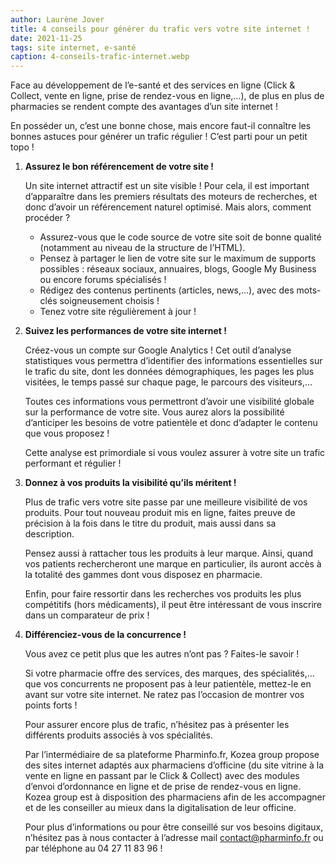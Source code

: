 ```yaml
---
author: Laurène Jover
title: 4 conseils pour générer du trafic vers votre site internet !
date: 2021-11-25
tags: site internet, e-santé
caption: 4-conseils-trafic-internet.webp
---
```


Face au développement de l’e-santé et des services en ligne (Click & Collect, vente en ligne, prise de rendez-vous en ligne,…), de plus en plus de pharmacies se rendent compte des avantages d’un site internet !

En posséder un, c’est une bonne chose, mais encore faut-il connaître les bonnes astuces pour générer un trafic régulier ! C’est parti pour un petit topo !

1. **Assurez le bon référencement de votre site !**

    Un site internet attractif est un site visible ! Pour cela, il est important d’apparaître dans les premiers résultats des moteurs de recherches, et donc d’avoir un référencement naturel optimisé. Mais alors, comment procéder ?

    * Assurez-vous que le code source de votre site soit de bonne qualité (notamment au niveau de la structure de l’HTML).
    * Pensez à partager le lien de votre site sur le maximum de supports possibles : réseaux sociaux, annuaires, blogs, Google My Business ou encore forums spécialisés !
    * Rédigez des contenus pertinents (articles, news,…), avec des mots-clés soigneusement choisis !
    * Tenez votre site régulièrement à jour !


2. **Suivez les performances de votre site internet !**

    Créez-vous un compte sur Google Analytics ! Cet outil d’analyse statistiques vous permettra d’identifier des informations essentielles sur le trafic du site, dont les données démographiques, les pages les plus visitées, le temps passé sur chaque page, le parcours des visiteurs,…

    Toutes ces informations vous permettront d’avoir une visibilité globale sur la performance de votre site. Vous aurez alors la possibilité d’anticiper les besoins de votre patientèle et donc d’adapter le contenu que vous proposez !

    Cette analyse est primordiale si vous voulez assurer à votre site un trafic performant et régulier !

3. **Donnez à vos produits la visibilité qu’ils méritent !**

    Plus de trafic vers votre site passe par une meilleure visibilité de vos produits. Pour tout nouveau produit mis en ligne, faites preuve de précision à la fois dans le titre du produit, mais aussi dans sa description.

    Pensez aussi à rattacher tous les produits à leur marque. Ainsi, quand vos patients rechercheront une marque en particulier, ils auront accès à la totalité des gammes dont vous disposez en pharmacie.

    Enfin, pour faire ressortir dans les recherches vos produits les plus compétitifs (hors médicaments), il peut être intéressant de vous inscrire dans un comparateur de prix !

4. **Différenciez-vous de la concurrence !**

    Vous avez ce petit plus que les autres n’ont pas ? Faites-le savoir !

    Si votre pharmacie offre des services, des marques, des spécialités,… que vos concurrents ne proposent pas à leur patientèle, mettez-le en avant sur votre site internet. Ne ratez pas l’occasion de montrer vos points forts !

    Pour assurer encore plus de trafic, n’hésitez pas à présenter les différents produits associés à vos spécialités.

    Par l’intermédiaire de sa plateforme Pharminfo.fr, Kozea group propose des sites internet adaptés aux pharmaciens d’officine (du site vitrine à la vente en ligne en passant par le Click & Collect) avec des modules d’envoi d’ordonnance en ligne et de prise de rendez-vous en ligne.  Kozea group est à disposition des pharmaciens afin de les accompagner et de les conseiller au mieux dans la digitalisation de leur officine.

    Pour plus d’informations ou pour être conseillé sur vos besoins digitaux, n’hésitez pas à nous contacter à l’adresse mail contact@pharminfo.fr ou par téléphone au 04 27 11 83 96 !
